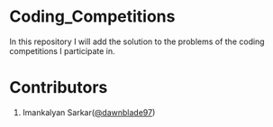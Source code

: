 # Coding_Competitions
In this repository I will add the solution to the problems of the coding competitions I participate in.

# Contributors
1. Imankalyan Sarkar(<a href='https://github.com/dawnblade97'>@dawnblade97</a>)
